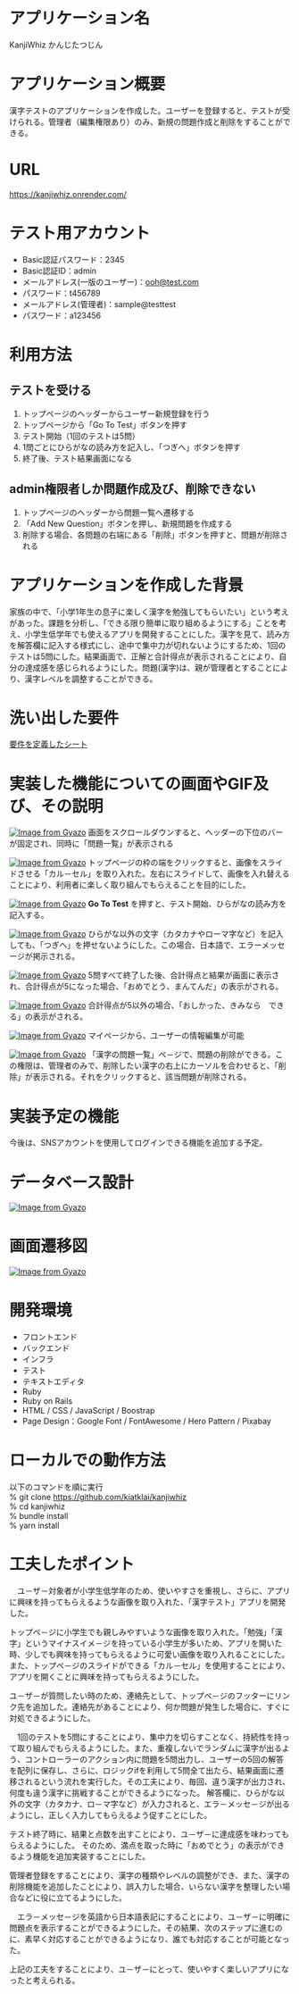 # アプリケーション名
KanjiWhiz かんじたつじん

# アプリケーション概要
漢字テストのアプリケーションを作成した。ユーザーを登録すると、テストが受けられる。管理者（編集権限あり）のみ、新規の問題作成と削除をすることができる。

# URL
https://kanjiwhiz.onrender.com/

# テスト用アカウント
- Basic認証パスワード：2345
- Basic認証ID：admin
- メールアドレス(一版のユーザー)：ooh@test.com
- パスワード：t456789
- メールアドレス(管理者)：sample@testtest
- パスワード：a123456

# 利用方法

## テストを受ける
1. トップページのヘッダーからユーザー新規登録を行う
1. トップページから「Go To Test」ボタンを押す
1. テスト開始（1回のテストは5問）
1. 1問ごとにひらがなの読み方を記入し、「つぎへ」ボタンを押す
1. 終了後、テスト結果画面になる

## admin権限者しか問題作成及び、削除できない
1. トップページのヘッダーから問題一覧へ遷移する
1. 「Add New Question」ボタンを押し、新規問題を作成する
1. 削除する場合、各問題の右端にある「削除」ボタンを押すと、問題が削除される

# アプリケーションを作成した背景
家族の中で、「小学1年生の息子に楽しく漢字を勉強してもらいたい」という考えがあった。課題を分析し、「できる限り簡単に取り組めるようにする」ことを考え、小学生低学年でも使えるアプリを開発することにした。漢字を見て、読み方を解答欄に記入する様式にし、途中で集中力が切れないようにするため、1回のテストは5問にした。結果画面で、正解と合計得点が表示されることにより、自分の達成感を感じられるようにした。問題(漢字)は、親が管理者とすることにより、漢字レベルを調整することができる。

# 洗い出した要件
<a href="https://docs.google.com/spreadsheets/d/1rVFlX5vK7eNISwYPKhiTwC-8oJNxO38ajY0pxE4AhU4/edit#gid=982722306">要件を定義したシート</a>

# 実装した機能についての画面やGIF及び、その説明
[![Image from Gyazo](https://i.gyazo.com/186a58f49b6a570e159ea7f3b1978b26.gif)](https://gyazo.com/186a58f49b6a570e159ea7f3b1978b26)
画面をスクロールダウンすると、ヘッダーの下位のバーが固定され、同時に「問題一覧」が表示される

[![Image from Gyazo](https://i.gyazo.com/6d7c0986c9456d56d93e072a7e31ad4b.gif)](https://gyazo.com/6d7c0986c9456d56d93e072a7e31ad4b)
トップページの枠の端をクリックすると、画像をスライドさせる「カル－セル」を取り入れた。左右にスライドして、画像を入れ替えることにより、利用者に楽しく取り組んでもらえることを目的にした。

[![Image from Gyazo](https://i.gyazo.com/38f72817ad63a944c6ad301b1f17a4d1.gif)](https://gyazo.com/38f72817ad63a944c6ad301b1f17a4d1)
**Go To Test** を押すと、テスト開始、ひらがなの読み方を記入する。

[![Image from Gyazo](https://i.gyazo.com/f34020019adcff19357d220237ff0b2d.gif)](https://gyazo.com/f34020019adcff19357d220237ff0b2d)
ひらがな以外の文字（カタカナやローマ字など）を記入しても、「つぎへ」を押せないようにした。この場合、日本語で、エラーメッセージが掲示される。

[![Image from Gyazo](https://i.gyazo.com/f882b077955dd0da66884cef627e284d.gif)](https://gyazo.com/f882b077955dd0da66884cef627e284d)
5問すべて終了した後、合計得点と結果が画面に表示され、合計得点が5になった場合、「おめでとう、まんてんだ」の表示がされる。

[![Image from Gyazo](https://i.gyazo.com/2ea932df2054bc62ee18225c66493234.gif)](https://gyazo.com/2ea932df2054bc62ee18225c66493234)
合計得点が5以外の場合、「おしかった、きみなら　できる」の表示がされる。

[![Image from Gyazo](https://i.gyazo.com/d7e0a87889f83aef4dd2ad5fbb6c2d11.gif)](https://gyazo.com/d7e0a87889f83aef4dd2ad5fbb6c2d11)
マイページから、ユーザーの情報編集が可能

[![Image from Gyazo](https://i.gyazo.com/86c933ec929d46fbc3f716ea077b9ffc.gif)](https://gyazo.com/86c933ec929d46fbc3f716ea077b9ffc)
「漢字の問題一覧」ペ－ジで、問題の削除ができる。この権限は、管理者のみで、削除したい漢字の右上にカーソルを合わせると、「削除」が表示される。それをクリックすると、該当問題が削除される。

# 実装予定の機能
今後は、SNSアカウントを使用してログインできる機能を追加する予定。

# データベース設計
[![Image from Gyazo](https://i.gyazo.com/ce3f2d5c89f22785ca14c8df4355063d.png)](https://gyazo.com/ce3f2d5c89f22785ca14c8df4355063d)

# 画面遷移図
[![Image from Gyazo](https://i.gyazo.com/4706af491b5c78d4f8f6abf40dc85c93.png)](https://gyazo.com/4706af491b5c78d4f8f6abf40dc85c93)

# 開発環境
- フロントエンド
- バックエンド
- インフラ
- テスト
- テキストエディタ
- Ruby
- Ruby on Rails
- HTML / CSS / JavaScript / Boostrap
- Page Design：Google Font / FontAwesome / Hero Pattern / Pixabay

# ローカルでの動作方法
以下のコマンドを順に実行<br>
% git clone <a href="https://github.com/kiatklai/kanjiwhiz">https://github.com/kiatklai/kanjiwhiz</a><br>
% cd kanjiwhiz<br>
% bundle install<br>
% yarn install<br>

# 工夫したポイント
　ユ－ザ－対象者が小学生低学年のため、使いやすさを重視し、さらに、アプリに興味を持ってもらえるような画像を取り入れた、「漢字テスト」アプリを開発した。

トップペ－ジに小学生でも親しみやすいような画像を取り入れた。「勉強」「漢字」というマイナスイメ－ジを持っている小学生が多いため、アプリを開いた時、少しでも興味を持ってもらえるように可愛い画像を取り入れることにした。また、トップペ－ジのスライドができる「カル－セル」を使用することにより、アプリを開くことに興味を持ってもらえるようにした。

ユ－ザ－が質問したい時のため、連絡先として、トップペ－ジのフッターにリンク先を追加した。連絡先があることにより、何か問題が発生した場合に、すぐに対処できるようにした。

　1回のテストを5問にすることにより、集中力を切らすことなく、持続性を持って取り組んでもらえるようにした。また、重複しないでランダムに漢字が出るよう、コントローラーのアクション内に問題を5問出力し、ユーザーの5回の解答を配列に保存し、さらに、ロジックifを利用して5問全て出たら、結果画面に遷移されるという流れを実行した。その工夫により、毎回、違う漢字が出力され、何度も違う漢字に挑戦することができるようになった。
解答欄に、ひらがな以外の文字（カタカナ、ロ－マ字など）が入力されると、エラ－メッセ－ジが出るようにし、正しく入力してもらえるよう促すことにした。


テスト終了時に、結果と点数を出すことにより、ユ－ザ－に達成感を味わってもらえるようにした。
そのため、満点を取った時に「おめでとう」の表示ができるよう機能を追加実装することにした。

管理者登録をすることにより、漢字の種類やレベルの調整ができ、また、漢字の削除機能を追加したことにより、誤入力した場合、いらない漢字を整理したい場合などに役に立てるようにした。


　エラ－メッセ－ジを英語から日本語表記にすることにより、ユ－ザ－に明確に問題点を表示することができるようにした。その結果、次のステップに進むのに、素早く対応することができるようになり、誰でも対応することが可能となった。

上記の工夫をすることにより、ユ－ザ－にとって、使いやすく楽しいアプリになったと考えられる。